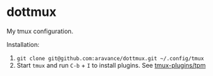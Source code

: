 dottmux
=======

My tmux configuration.

Installation:  
1. `git clone git@github.com:aravance/dottmux.git ~/.config/tmux`  
2. Start `tmux` and run `C-b` + `I` to install plugins. See [tmux-plugins/tpm](https://github.com/tmux-plugins/tpm)
